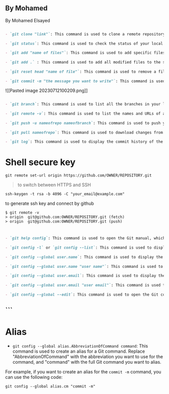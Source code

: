   ## By Mohamed

By Mohamed Elsayed

```md

- `git clone "link"`: This command is used to clone a remote repository to your local machine. The "link" parameter should be replaced with the URL of the remote repository you want to clone.
    
- `git status`: This command is used to check the status of your local repository. It shows which files have been modified, which files have been added to the staging area, and which files are not being tracked by Git.
    
- `git add "name of files"`: This command is used to add specific files to the staging area. You can replace "name of files" with the names of the files you want to add.
    
- `git add .` : This command is used to add all modified files to the staging area.
    
- `git reset head "name of file"`: This command is used to remove a file from the staging area. You can replace "name of file" with the name of the file you want to remove.
    
- `git commit -m "the message you want to write"`: This command is used to create a new commit with the changes you've made. The "-m" parameter is used to add a commit message, which should briefly describe the changes you've made.
```

![[Pasted image 20230712100209.png]]
```md

- `git branch`: This command is used to list all the branches in your local repository, and to show which branch you are currently on.
    
- `git remote -v`: This command is used to list the names and URLs of all the remote repositories your local repository is connected to.
    
- `git push -u nameofrepo nameofbranch`: This command is used to push your local commits to a remote repository. Replace "nameofrepo" with the name of the remote repository and "nameofbranch" with the name of the branch you want to push to.
    
- `git pull nameofrepo`: This command is used to download changes from a remote repository to your local repository. It retrieves all the changes from the remote repository and integrates them into your local repository.
    
- `git log`: This command is used to display the commit history of the current branch. It will show you the author, date, and commit message for each commit.
```

 # Shell secure key
 ```shell
git remote set-url origin https://github.com/OWNER/REPOSITORY.git
```
>to switch between HTTPS and SSH

```shell
ssh-keygen -t rsa -b 4096 -C "your_email@example.com"
```
to generate ssh key and connect by github

```shell
$ git remote -v
> origin  git@github.com:OWNER/REPOSITORY.git (fetch)
> origin  git@github.com:OWNER/REPOSITORY.git (push)
```
# 
```md
- `git help config`: This command is used to open the Git manual, which contains detailed information about configuring Git and other Git commands.
    
- `git config -l` or `git config --list`: This command is used to display a list of all the configuration settings in your Git installation.
    
- `git config --global user.name`: This command is used to display the username associated with your Git account.
    
- `git config --global user.name "user name"`: This command is used to set the username associated with your Git account.
    
- `git config --global user.email`: This command is used to display the email address associated with your Git account.
    
- `git config --global user.email "user email"`: This command is used to set the email address associated with your Git account.
    
- `git config --global --edit`: This command is used to open the Git configuration file in your default text editor, allowing you to edit the configuration settings directly.
```

## ```
# Alias

- `git config --global alias.AbbreviationOfCommand command`: This command is used to create an alias for a Git command. Replace "AbbreviationOfCommand" with the abbreviation you want to use for the command, and "command" with the full Git command you want to alias.

For example, if you want to create an alias for the `commit -m` command, you can use the following code:
```shell
git config --global alias.cm "commit -m"
```
